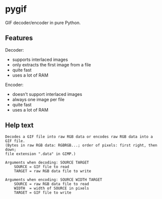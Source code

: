 # pygif
GIF decoder/encoder in pure Python.

## Features

Decoder:
* supports interlaced images
* only extracts the first image from a file
* quite fast
* uses a lot of RAM

Encoder:
* doesn't support interlaced images
* always one image per file
* quite fast
* uses a lot of RAM

## Help text

```
Decodes a GIF file into raw RGB data or encodes raw RGB data into a GIF file.
(Bytes in raw RGB data: RGBRGB...; order of pixels: first right, then down;
file extension ".data" in GIMP.)

Arguments when decoding: SOURCE TARGET
    SOURCE = GIF file to read
    TARGET = raw RGB data file to write

Arguments when encoding: SOURCE WIDTH TARGET
    SOURCE = raw RGB data file to read
    WIDTH  = width of SOURCE in pixels
    TARGET = GIF file to write
```


